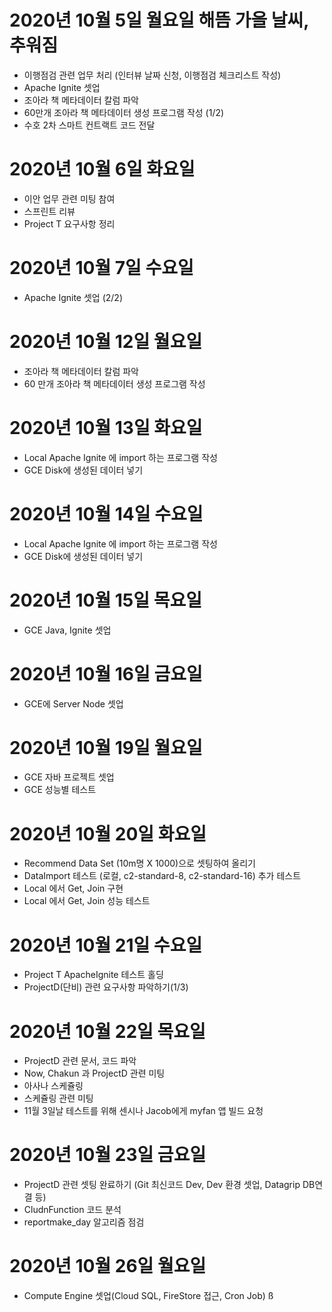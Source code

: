 
# 2020년 10월 5일 월요일 해뜸 가을 날씨, 추워짐 

- 이행점검 관련 업무 처리 (인터뷰 날짜 신청, 이행점검 체크리스트 작성)
- Apache Ignite 셋업
- 조아라 책 메타데이터 칼럼 파악 
- 60만개 조아라 책 메타데이터 생성 프로그램 작성 (1/2)
- 수호 2차 스마트 컨트랙트 코드 전달 

# 2020년 10월 6일 화요일 

- 이안 업무 관련 미팅 참여 
- 스프린트 리뷰
- Project T 요구사항 정리 

# 2020년 10월 7일 수요일

- Apache Ignite 셋업 (2/2)

# 2020년 10월 12일 월요일

- 조아라 책 메타데이터 칼럼 파악 
- 60 만개 조아라 책 메타데이터 생성 프로그램 작성

# 2020년 10월 13일 화요일

- Local Apache Ignite 에 import 하는 프로그램 작성
- GCE Disk에 생성된 데이터 넣기 

# 2020년 10월 14일 수요일

- Local Apache Ignite 에 import 하는 프로그램 작성
- GCE Disk에 생성된 데이터 넣기 

# 2020년 10월 15일 목요일

- GCE Java, Ignite 셋업

# 2020년 10월 16일 금요일

- GCE에 Server Node 셋업

# 2020년 10월 19일 월요일 

- GCE 자바 프로젝트 셋업 
- GCE 성능별 테스트 

# 2020년 10월 20일 화요일 

- Recommend Data Set (10m명 X 1000)으로 셋팅하여 올리기
- DataImport 테스트 (로컬, c2-standard-8, c2-standard-16) 추가 테스트
- Local 에서 Get, Join 구현 
- Local 에서 Get, Join 성능 테스트 

# 2020년 10월 21일 수요일

- Project T ApacheIgnite 테스트 홀딩 
- ProjectD(단비) 관련 요구사항 파악하기(1/3)

# 2020년 10월 22일 목요일

- ProjectD 관련 문서, 코드 파악
- Now, Chakun 과 ProjectD 관련 미팅 
- 아사나 스케쥴링
- 스케쥴링 관련 미팅 
- 11월 3일날 테스트를 위해 센시나 Jacob에게 myfan 앱 빌드 요청
 
# 2020년 10월 23일 금요일

- ProjectD 관련 셋팅 완료하기 (Git 최신코드 Dev, Dev 환경 셋업, Datagrip DB연결 등)
- CludnFunction 코드 분석 
- reportmake_day 알고리즘 점검 

# 2020년 10월 26일 월요일

- Compute Engine 셋업(Cloud SQL, FireStore 접근, Cron Job)
ß
